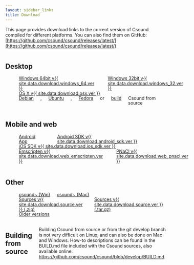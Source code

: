 ```yaml
---
layout: sidebar_links
title: Download
---
```


This page provides download links to the current version of Csound compiled for
different platforms. You can also find them on GitHub:
[https://github.com/csound/csound/releases/latest/](https://github.com/csound/csound/releases/latest/)

<!--
If you want to update the links to Csound distributions on this page,
please, do it in the 'download.yaml' file located in '_data' directory':
https://github.com/csound/csound.github.io/blob/master/_data/
-->


<!-- Desktop -->

<div class="nine columns">
    <h2 class="align-center">Desktop</h2>
</div>

<div style="line-height: 1.1em">
    <div class="three columns align-center">
        <i class="fa fa-4x fa-windows"></i><br/>
	<a href="{{ site.data.download.windows_64.link }}">Windows 64bit v{{
    site.data.download.windows_64.ver }}</a><br/>
	<a href="{{ site.data.download.windows_32.link }}">Windows 32bit v{{ site.data.download.windows_32.ver }}</a>
    </div>
    <div class="three columns align-center">
        <i class="fa fa-4x fa-apple"></i><br/>
	<a href="{{ site.data.download.osx.link }}">OS X v{{ site.data.download.osx.ver }}</a>
    </div>
    <div class="three columns align-center">
        <i class="fa fa-4x fa-linux"></i><br/>
	<a href="{{ site.data.download.linux.debian_link }}">Debian</a>,
	<a href="{{ site.data.download.linux.ubuntu_link }}">Ubuntu</a>,
	<a href="{{ site.data.download.linux.fedora_link }}">Fedora</a>
	or <a href="#building-from-source">build</a> Csound from source
    </div>
</div>


<!-- Mobile and Web -->
<div class="nine columns"><br/></div>

<div class="nine columns">
    <h2 class="align-center">Mobile and web</h2>
</div>

<div style="line-height: 1.1em">
    <div class="three columns align-center">
        <i class="fa fa-4x fa-android"></i><br/>
	<a href="{{ site.data.download.android_app.link }}">Android App</a>
	<br/>
	<a href="{{ site.data.download.android_sdk.link }}">Android SDK v{{ site.data.download.android_sdk.ver }}</a>
    </div>
    <div class="three columns align-center">
        <i class="fa fa-4x fa-apple"></i><br/>
	<a href="{{ site.data.download.ios_sdk.link }}">iOS SDK v{{ site.data.download.ios_sdk.ver }}</a>
    </div>
    <div class="three columns align-center">
        <i class="fa fa-4x fa-html5"></i><br/>
	<a href="{{ site.data.download.web_emscripten.link }}">Emscripten v{{ site.data.download.web_emscripten.ver }}</a>
	<br/>
	<a href="{{ site.data.download.web_pnacl.link }}">PNaCl v{{ site.data.download.web_pnacl.ver }}</a>
    </div>
</div>


<!-- Other -->
<div class="nine columns"><br/></div>

<div class="nine columns">
    <h2 class="align-center">Other</h2>
</div>

<div style="line-height: 1.1em">
    <div class="three columns align-center">
        <i class="fa fa-4x fa-bicycle"></i><br/>
	<a href="{{ site.data.download.max.win_link }}">csound~ (Win)</a>
	<a href="{{ site.data.download.max.osx_link }}">csound~ (Mac)</a>
    </div>
    <div class="three columns align-center">
        <i class="fa fa-4x fa-file-code-o"></i><br/>
	<a href="{{ site.data.download.source.zip_link }}">Sources v{{ site.data.download.source.ver }} (.zip)</a>
	<a href="{{ site.data.download.source.tgz_link }}">Sources v{{ site.data.download.source.ver }} (.tar.gz)</a>
    </div>
    <div class="three columns align-center">
        <i class="fa fa-4x fa-archive"></i><br/>
	<a href="{{ site.data.download.archives.link }}">Older versions</a>
    </div>
</div>


<div class="nine columns"><br/></div>
<div class="eleven columns">
    <h2 name="building-from-source">Building from source</h2>
    <p>
	Building Csound from source or from the git develop branch is not very difficult on Linux,
	and can also be done on Mac and Windows. How-to descriptions can be found in the BUILD.md
	file included with the Csound sources, also available online:
	<a href="https://github.com/csound/csound/blob/develop/BUILD.md">https://github.com/csound/csound/blob/develop/BUILD.md</a>.	
    </p>
</div>

